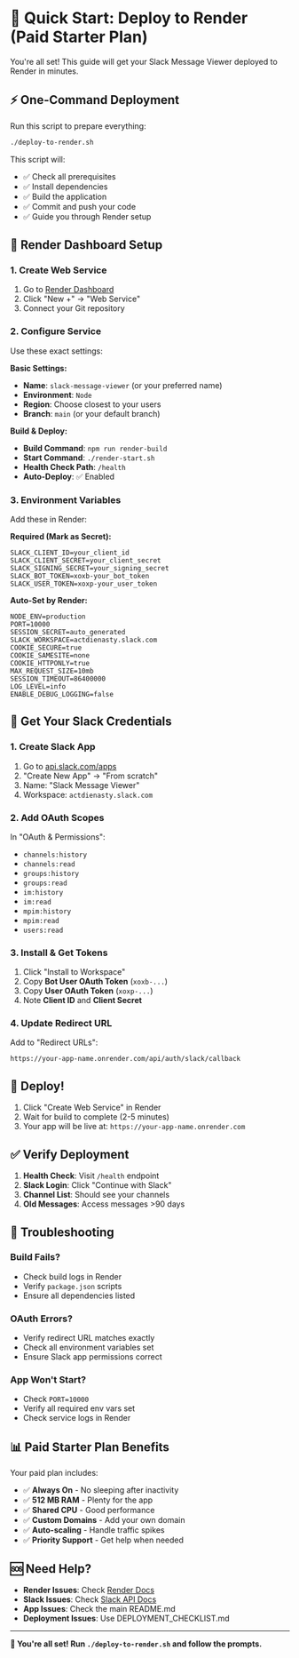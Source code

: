 # 🚀 Quick Start: Deploy to Render (Paid Starter Plan)

You're all set! This guide will get your Slack Message Viewer deployed to Render in minutes.

## ⚡ One-Command Deployment

Run this script to prepare everything:

```bash
./deploy-to-render.sh
```

This script will:
- ✅ Check all prerequisites
- ✅ Install dependencies
- ✅ Build the application
- ✅ Commit and push your code
- ✅ Guide you through Render setup

## 🎯 Render Dashboard Setup

### 1. Create Web Service
1. Go to [Render Dashboard](https://dashboard.render.com)
2. Click "New +" → "Web Service"
3. Connect your Git repository

### 2. Configure Service
Use these exact settings:

**Basic Settings:**
- **Name**: `slack-message-viewer` (or your preferred name)
- **Environment**: `Node`
- **Region**: Choose closest to your users
- **Branch**: `main` (or your default branch)

**Build & Deploy:**
- **Build Command**: `npm run render-build`
- **Start Command**: `./render-start.sh`
- **Health Check Path**: `/health`
- **Auto-Deploy**: ✅ Enabled

### 3. Environment Variables
Add these in Render:

**Required (Mark as Secret):**
```
SLACK_CLIENT_ID=your_client_id
SLACK_CLIENT_SECRET=your_client_secret
SLACK_SIGNING_SECRET=your_signing_secret
SLACK_BOT_TOKEN=xoxb-your_bot_token
SLACK_USER_TOKEN=xoxp-your_user_token
```

**Auto-Set by Render:**
```
NODE_ENV=production
PORT=10000
SESSION_SECRET=auto_generated
SLACK_WORKSPACE=actdienasty.slack.com
COOKIE_SECURE=true
COOKIE_SAMESITE=none
COOKIE_HTTPONLY=true
MAX_REQUEST_SIZE=10mb
SESSION_TIMEOUT=86400000
LOG_LEVEL=info
ENABLE_DEBUG_LOGGING=false
```

## 🔑 Get Your Slack Credentials

### 1. Create Slack App
1. Go to [api.slack.com/apps](https://api.slack.com/apps)
2. "Create New App" → "From scratch"
3. Name: "Slack Message Viewer"
4. Workspace: `actdienasty.slack.com`

### 2. Add OAuth Scopes
In "OAuth & Permissions":
- `channels:history`
- `channels:read`
- `groups:history`
- `groups:read`
- `im:history`
- `im:read`
- `mpim:history`
- `mpim:read`
- `users:read`

### 3. Install & Get Tokens
1. Click "Install to Workspace"
2. Copy **Bot User OAuth Token** (`xoxb-...`)
3. Copy **User OAuth Token** (`xoxp-...`)
4. Note **Client ID** and **Client Secret**

### 4. Update Redirect URL
Add to "Redirect URLs":
```
https://your-app-name.onrender.com/api/auth/slack/callback
```

## 🚀 Deploy!

1. Click "Create Web Service" in Render
2. Wait for build to complete (2-5 minutes)
3. Your app will be live at: `https://your-app-name.onrender.com`

## ✅ Verify Deployment

1. **Health Check**: Visit `/health` endpoint
2. **Slack Login**: Click "Continue with Slack"
3. **Channel List**: Should see your channels
4. **Old Messages**: Access messages >90 days

## 🔧 Troubleshooting

### Build Fails?
- Check build logs in Render
- Verify `package.json` scripts
- Ensure all dependencies listed

### OAuth Errors?
- Verify redirect URL matches exactly
- Check all environment variables set
- Ensure Slack app permissions correct

### App Won't Start?
- Check `PORT=10000`
- Verify all required env vars set
- Check service logs in Render

## 📊 Paid Starter Plan Benefits

Your paid plan includes:
- ✅ **Always On** - No sleeping after inactivity
- ✅ **512 MB RAM** - Plenty for the app
- ✅ **Shared CPU** - Good performance
- ✅ **Custom Domains** - Add your own domain
- ✅ **Auto-scaling** - Handle traffic spikes
- ✅ **Priority Support** - Get help when needed

## 🆘 Need Help?

- **Render Issues**: Check [Render Docs](https://render.com/docs)
- **Slack Issues**: Check [Slack API Docs](https://api.slack.com/)
- **App Issues**: Check the main README.md
- **Deployment Issues**: Use DEPLOYMENT_CHECKLIST.md

---

**🎉 You're all set! Run `./deploy-to-render.sh` and follow the prompts.**